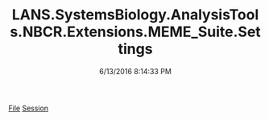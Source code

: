 ﻿---
title: LANS.SystemsBiology.AnalysisTools.NBCR.Extensions.MEME_Suite.Settings
date: 6/13/2016 8:14:33 PM
---

[File](T-LANS.SystemsBiology.AnalysisTools.NBCR.Extensions.MEME_Suite.Settings.File.html)
[Session](T-LANS.SystemsBiology.AnalysisTools.NBCR.Extensions.MEME_Suite.Settings.Session.html)
